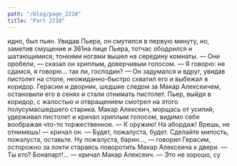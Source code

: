 ```yaml
---
path: "/blog/page_2210"
title: "Part 2210"
---
```


идно, был пьян. Увидав Пьера, он смутился в первую минуту, но, заметив смущение и 361на лице Пьера, тотчас ободрился и шатающимися, тонкими ногами вышел на середину комнаты.
— Они оробели, — сказал он хриплым, доверчивым голосом. — Я говорю: не сдамся, я говорю... так ли, господин? — Он задумался и вдруг, увидав пистолет на столе, неожиданно-быстро схватил его и выбежал в коридор.
Герасим и дворник, шедшие следом за Макар Алексеичем, остановили его в сенях и стали отнимать пистолет. Пьер, выйдя в коридор, с жалостью и отвращением смотрел на этого полусумасшедшего старика. Макар Алексеич, морщась от усилий, удерживал пистолет и кричал хриплым голосом, видимо себе воображая что-то торжественное.
— К оружию! На абордаж! Врешь, не отнимешь! — кричал он.
— Будет, пожалуста, будет. Сделайте милость, пожалуста, оставьте. Ну пожалуста, барин..., — говорил Герасим, осторожно за локти стараясь поворотить Макар Алексеича к двери.
— Ты кто? Бонапарт!... — кричал Макар Алексеич.
— Это не хорошо, су
